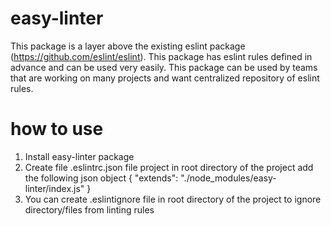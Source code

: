 # easy-linter
This package is a layer above the existing eslint package (https://github.com/eslint/eslint). This package has eslint rules defined in advance and can be used very easily. This package can be used by teams that are working on many projects and want centralized repository of eslint rules.

# how to use
1. Install easy-linter package
2. Create file .eslintrc.json file project in root directory of the project
add the following json object
{
  "extends": "./node_modules/easy-linter/index.js"
}
3. You can create .eslintignore file in root directory of the project to ignore directory/files from linting rules
